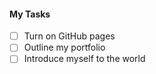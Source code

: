 #### My Tasks

- [ ] Turn on GitHub pages
- [ ] Outline my portfolio
- [ ] Introduce myself to the world
